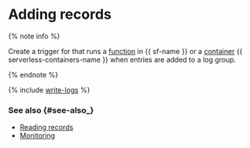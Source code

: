 # Adding records

{% note info %}

Create a trigger for that runs a [function](../../functions/operations/trigger/cloud-logging-trigger-create.md) in {{ sf-name }} or a [container](../../serverless-containers/operations/cloud-logging-trigger-create.md) {{ serverless-containers-name }} when entries are added to a log group.

{% endnote %}

{% include [write-logs](../../_includes/logging/write-logs.md) %}


### See also {#see-also_}

- [Reading records](read-logs.md)
- [Monitoring](monitoring.md)